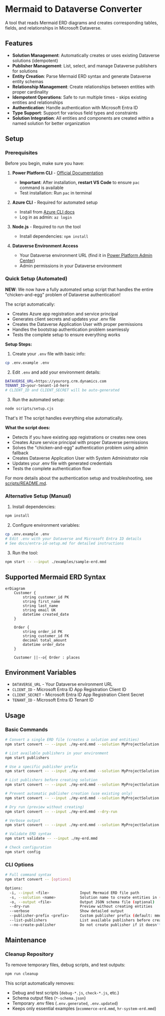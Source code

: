 # Mermaid to Dataverse Converter

A tool that reads Mermaid ERD diagrams and creates corresponding tables, fields, and relationships in Microsoft Dataverse.

## Features

- **Solution Management**: Automatically creates or uses existing Dataverse solutions (idempotent)
- **Publisher Management**: List, select, and manage Dataverse publishers for solutions
- **Entity Creation**: Parse Mermaid ERD syntax and generate Dataverse entity schemas
- **Relationship Management**: Create relationships between entities with proper cardinality
- **Idempotent Operations**: Safe to run multiple times - skips existing entities and relationships
- **Authentication**: Handle authentication with Microsoft Entra ID
- **Type Support**: Support for various field types and constraints
- **Solution Integration**: All entities and components are created within a named solution for better organization

## Setup

### Prerequisites

Before you begin, make sure you have:

1. **Power Platform CLI** - [Official Documentation](https://learn.microsoft.com/power-platform/developer/cli/introduction)
   - **Important**: After installation, **restart VS Code** to ensure `pac` command is available
   - Test installation: Run `pac` in terminal

2. **Azure CLI** - Required for automated setup
   - Install from [Azure CLI docs](https://learn.microsoft.com/cli/azure/install-azure-cli)
   - Log in as admin: `az login`

3. **Node.js** - Required to run the tool
   - Install dependencies: `npm install`

4. **Dataverse Environment Access**
   - Your Dataverse environment URL (find it in [Power Platform Admin Center](https://admin.powerplatform.microsoft.com))
   - Admin permissions in your Dataverse environment

### Quick Setup (Automated)

**NEW**: We now have a fully automated setup script that handles the entire "chicken-and-egg" problem of Dataverse authentication!

The script automatically:
- Creates Azure app registration and service principal
- Generates client secrets and updates your .env file  
- Creates the Dataverse Application User with proper permissions
- Handles the bootstrap authentication problem seamlessly
- Tests the complete setup to ensure everything works

**Setup Steps:**

1. Create your `.env` file with basic info:
```bash
cp .env.example .env
```

2. Edit `.env` and add your environment details:
```bash
DATAVERSE_URL=https://yourorg.crm.dynamics.com
TENANT_ID=your-tenant-id-here
# CLIENT_ID and CLIENT_SECRET will be auto-generated
```

3. Run the automated setup:
```bash
node scripts/setup.cjs
```

That's it! The script handles everything else automatically.

**What the script does:**
- Detects if you have existing app registrations or creates new ones
- Creates Azure service principal with proper Dataverse permissions
- Solves the "chicken-and-egg" authentication problem using admin fallback
- Creates Dataverse Application User with System Administrator role
- Updates your .env file with generated credentials
- Tests the complete authentication flow

For more details about the authentication setup and troubleshooting, see [scripts/README.md](scripts/README.md).

### Alternative Setup (Manual)

1. Install dependencies:
```bash
npm install
```

2. Configure environment variables:
```bash
cp .env.example .env
# Edit .env with your Dataverse and Microsoft Entra ID details
# See docs/entra-id-setup.md for detailed instructions
```

3. Run the tool:
```bash
npm start -- --input ./examples/sample-erd.mmd
```

## Supported Mermaid ERD Syntax

```mermaid
erDiagram
    Customer {
        string customer_id PK
        string first_name
        string last_name
        string email UK
        datetime created_date
    }
    
    Order {
        string order_id PK
        string customer_id FK
        decimal total_amount
        datetime order_date
    }
    
    Customer ||--o{ Order : places
```

## Environment Variables

- `DATAVERSE_URL` - Your Dataverse environment URL
- `CLIENT_ID` - Microsoft Entra ID App Registration Client ID
- `CLIENT_SECRET` - Microsoft Entra ID App Registration Client Secret
- `TENANT_ID` - Microsoft Entra ID Tenant ID

## Usage

### Basic Commands

```bash
# Convert a single ERD file (creates a solution and entities)
npm start convert -- --input ./my-erd.mmd --solution MyProjectSolution

# List available publishers in your environment
npm start publishers

# Use a specific publisher prefix
npm start convert -- --input ./my-erd.mmd --solution MyProjectSolution --publisher-prefix "contoso"

# List publishers before creating solution
npm start convert -- --input ./my-erd.mmd --solution MyProjectSolution --list-publishers

# Prevent automatic publisher creation (use existing only)
npm start convert -- --input ./my-erd.mmd --solution MyProjectSolution --no-create-publisher

# Dry run (preview without creating)
npm start convert -- --input ./my-erd.mmd --dry-run

# Verbose output
npm start convert -- --input ./my-erd.mmd --solution MyProjectSolution --verbose

# Validate ERD syntax
npm start validate -- --input ./my-erd.mmd

# Check configuration
npm start config
```

### CLI Options

```bash
# Full command syntax
npm start convert -- [options]

Options:
  -i, --input <file>              Input Mermaid ERD file path
  -s, --solution <name>           Solution name to create entities in (required)
  -o, --output <file>             Output JSON schema file (optional)
  --dry-run                       Preview without creating entities  
  --verbose                       Show detailed output
  --publisher-prefix <prefix>     Custom publisher prefix (default: mmd)
  --list-publishers               List available publishers before creating solution
  --no-create-publisher           Do not create publisher if it doesn't exist
```

## Maintenance

### Cleanup Repository

To remove temporary files, debug scripts, and test outputs:

```bash
npm run cleanup
```

This script automatically removes:
- Debug and test scripts (`debug-*.js`, `check-*.js`, etc.)
- Schema output files (`*-schema.json`)
- Temporary .env files (`.env.generated`, `.env.updated`)
- Keeps only essential examples (`ecommerce-erd.mmd`, `hr-system-erd.mmd`)
